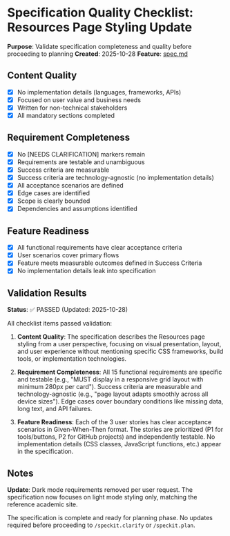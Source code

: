 # Specification Quality Checklist: Resources Page Styling Update

**Purpose**: Validate specification completeness and quality before proceeding to planning
**Created**: 2025-10-28
**Feature**: [spec.md](../spec.md)

## Content Quality

- [x] No implementation details (languages, frameworks, APIs)
- [x] Focused on user value and business needs
- [x] Written for non-technical stakeholders
- [x] All mandatory sections completed

## Requirement Completeness

- [x] No [NEEDS CLARIFICATION] markers remain
- [x] Requirements are testable and unambiguous
- [x] Success criteria are measurable
- [x] Success criteria are technology-agnostic (no implementation details)
- [x] All acceptance scenarios are defined
- [x] Edge cases are identified
- [x] Scope is clearly bounded
- [x] Dependencies and assumptions identified

## Feature Readiness

- [x] All functional requirements have clear acceptance criteria
- [x] User scenarios cover primary flows
- [x] Feature meets measurable outcomes defined in Success Criteria
- [x] No implementation details leak into specification

## Validation Results

**Status**: ✅ PASSED (Updated: 2025-10-28)

All checklist items passed validation:

1. **Content Quality**: The specification describes the Resources page styling from a user perspective, focusing on visual presentation, layout, and user experience without mentioning specific CSS frameworks, build tools, or implementation technologies.

2. **Requirement Completeness**: All 15 functional requirements are specific and testable (e.g., "MUST display in a responsive grid layout with minimum 280px per card"). Success criteria are measurable and technology-agnostic (e.g., "page layout adapts smoothly across all device sizes"). Edge cases cover boundary conditions like missing data, long text, and API failures.

3. **Feature Readiness**: Each of the 3 user stories has clear acceptance scenarios in Given-When-Then format. The stories are prioritized (P1 for tools/buttons, P2 for GitHub projects) and independently testable. No implementation details (CSS classes, JavaScript functions, etc.) appear in the specification.

## Notes

**Update**: Dark mode requirements removed per user request. The specification now focuses on light mode styling only, matching the reference academic site.

The specification is complete and ready for planning phase. No updates required before proceeding to `/speckit.clarify` or `/speckit.plan`.

